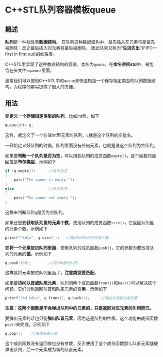 # C++STL队列容器模板queue

## 概述
**队列**是一种线性表**数据结构**。
在队列这种数据结构中，最先插入在元素将是最先被删除；反之最后插入的元素将最后被删除。
因此队列又称为“**先进先出**”(FIFO—first in first out)的线性表。

C++STL里实现了这种数据结构的容器，类名为`queue`，在**命名空间std**中，被包含在头文件`<queue>`里面。

通常我们可以使用C++STL中的`queue`来快速构造一个保存指定类型的队列数据结构，为程序的编写提供了很大的方便。

## 用法
要**定义一个存储指定类型的队列**，比如int型，如下
```cpp
queue<int> q;
```
这样，就定义了一个存储int型元素的队列，`q`就是这个队列的变量名。

一开始定义好队列的时候，队列里面没有任何元素，也就是说这个队列为空队列。

如果要**判断一个队列是否为空**，可以用到队列的成员函数`empty()`，这个函数的返回值是**布尔类型**，示例如下
```cpp
if (q.empty())      //队列为空
{
    puts("The queue is empty.");
}
else                //队列非空
{
    puts("The queue not empty.");
}
```
这样来判断队列`q`是否为空队列。

如果还想要**获取队列里的元素个数**，使用队列的成员函数`size()`，它返回队列里的元素个数。示例如下
```cpp
printf("%d\n", q.size());   //输出队列q中的元素个数
```

要**将一个元素放进队列里面**，使用队列的成员函数`push()`，它的参数为要放进队列的元素的**值**。示例如下
```cpp
q.push(100);        //将100放进队列
```
这样就将元素放进队列里面了，**注意类型要匹配**。

如果要**访问队首或队尾元素**，队列的两个成员函数`front()`和`back()`可以解决这个问题，它们分别返回队首和队尾元素的**引用**。示例如下
```cpp
printf("%d %d\n", q.front(), q.back());     //输出队首和队尾元素
```
**注意：这两个函数是不会弹出队列中的元素的，只是返回对应元素的引用而已。**

要弹出元素的话也只能**弹出队首元素**，因为这是队列的性质。这个功能由成员函数`pop()`来完成。示例如下
```cpp
q.pop();    //弹出队首元素
```
这个成员函数没有返回值也没有参数，反正使用了这个成员函数那么队首元素就被弹出队列，后一个元素成为新的队首元素。
